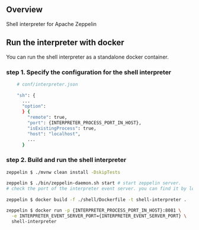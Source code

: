 ## Overview
Shell interpreter for Apache Zeppelin

## Run the interpreter with docker
You can run the shell interpreter as a standalone docker container.

### step 1. Specify the configuration for the shell interpreter
```bash
    # conf/interpreter.json
    
    "sh": {
      ...
      "option":
      } {
        "remote": true,
        "port": {INTERPRETER_PROCESS_PORT_IN_HOST},
        "isExistingProcess": true,
        "host": "localhost",
        ...
      }
````

### step 2. Build and run the shell interpreter
```bash
zeppelin $ ./mvnw clean install -DskipTests
 
zeppelin $ ./bin/zeppelin-daemon.sh start # start zeppelin server.
# check the port of the interpreter event server. you can find it by looking for the log that starts with "InterpreterEventServer is starting at"
   
zeppelin $ docker build -f ./shell/Dockerfile -t shell-interpreter .

zeppelin $ docker run -p {INTERPRETER_PROCESS_PORT_IN_HOST}:8081 \
  -e INTERPRETER_EVENT_SERVER_PORT={INTERPRETER_EVENT_SERVER_PORT} \
  shell-interpreter
```

